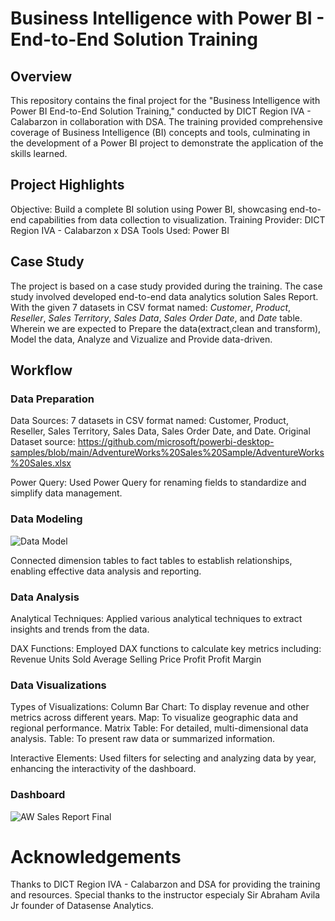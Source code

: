 # Business Intelligence with Power BI - End-to-End Solution Training

## Overview
This repository contains the final project for the "Business Intelligence with Power BI End-to-End Solution Training," conducted by DICT Region IVA - Calabarzon in collaboration with DSA. The training provided comprehensive coverage of Business Intelligence (BI) concepts and tools, culminating in the development of a Power BI project to demonstrate the application of the skills learned.

## Project Highlights
Objective: Build a complete BI solution using Power BI, showcasing end-to-end capabilities from data collection to visualization.
Training Provider: DICT Region IVA - Calabarzon x DSA
Tools Used: Power BI

## Case Study
The project is based on a case study provided during the training. The case study involved developed end-to-end data analytics solution Sales Report. With the given 7 datasets in CSV format named: *Customer*, *Product*, *Reseller*, *Sales Territory*, *Sales Data*, *Sales Order Date*, and *Date* table. Wherein we are expected to Prepare the data(extract,clean and transform), Model the data, Analyze and Vizualize and Provide data-driven.

## Workflow
### Data Preparation

Data Sources: 7 datasets in CSV format named: Customer, Product, Reseller, Sales Territory, Sales Data, Sales Order Date, and Date.
Original Dataset source: https://github.com/microsoft/powerbi-desktop-samples/blob/main/AdventureWorks%20Sales%20Sample/AdventureWorks%20Sales.xlsx

Power Query: Used Power Query for renaming fields to standardize and simplify data management.

### Data Modeling
![Data Model](https://github.com/user-attachments/assets/5123f9dc-8d23-4237-9e47-ebec97159dc4)

Connected dimension tables to fact tables to establish relationships, enabling effective data analysis and reporting.

### Data Analysis

Analytical Techniques: Applied various analytical techniques to extract insights and trends from the data.

DAX Functions: Employed DAX functions to calculate key metrics including:
Revenue
Units Sold
Average Selling Price
Profit
Profit Margin

### Data Visualizations

Types of Visualizations:
Column Bar Chart: To display revenue and other metrics across different years.
Map: To visualize geographic data and regional performance.
Matrix Table: For detailed, multi-dimensional data analysis.
Table: To present raw data or summarized information.

Interactive Elements: Used filters for selecting and analyzing data by year, enhancing the interactivity of the dashboard.

### Dashboard

![AW Sales Report Final](https://github.com/user-attachments/assets/1f49a91a-66d6-4fb3-9f4e-e263c588a047)

# Acknowledgements
Thanks to DICT Region IVA - Calabarzon and DSA for providing the training and resources.
Special thanks to the instructor especialy Sir Abraham Avila Jr founder of Datasense Analytics.
